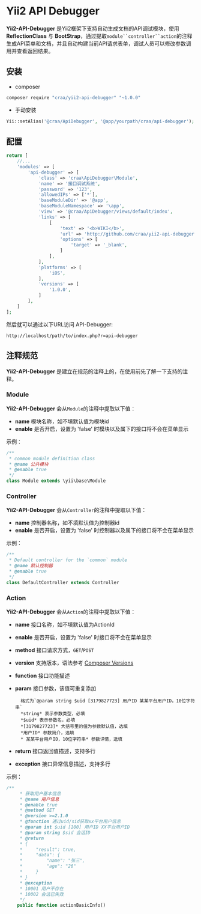 # Yii2 API Debugger

**Yii2-API-Debugger** 是Yii2框架下支持自动生成文档的API调试模块，使用 **ReflectionClass** 与 **BootStrap**，通过提取`module``controller``action`的注释生成API菜单和文档，并且自动构建当前API请求表单，调试人员可以修改参数调用并查看返回结果。



## 安装

- composer
```bash
composer require "craa/yii2-api-debugger" "~1.0.0"
```

- 手动安装

```php
Yii::setAlias('@craa/ApiDebugger', '@app/yourpath/craa/api-debugger');
```
## 配置

```php
return [
    //...
    'modules' => [
        'api-debugger' => [
            'class' => 'craa\ApiDebugger\Module',
            'name' => '接口调试系统',
            'password' => '123',
            'allowedIPs' => ['*'],
            'baseModuleDir' => '@app',
            'baseModuleNamespace' => '\app',
            'view' => '@craa/ApiDebugger/views/default/index',
            'links' => [
                [
                    'text' => '<b>WIKI</b>',
                    'url' => 'http://github.com/craa/yii2-api-debugger',
                    'options' => [
                        'target' => '_blank',
                    ]
                ],
            ],
            'platforms' => [
                'iOS',
            ],
            'versions' => [
                '1.0.0',
            ]
        ],
    ]
];
```

然后就可以通过以下URL访问 API-Debugger:

```
http://localhost/path/to/index.php?r=api-debugger
```

## 注释规范
**Yii2-API-Debugger** 是建立在规范的注释上的，在使用前先了解一下支持的注释。

### Module
**Yii2-API-Debugger** 会从`Module`的注释中提取以下值：

- **name** 模块名称，如不填默认值为模块id
- **enable** 是否开启，设置为 'false' 时模块以及属下的接口将不会在菜单显示

示例：

```php
/**
 * common module definition class
 * @name 公共模块
 * @enable true
 */
class Module extends \yii\base\Module
```

### Controller
**Yii2-API-Debugger** 会从`Controller`的注释中提取以下值：

- **name** 控制器名称，如不填默认值为控制器id
- **enable** 是否开启，设置为 'false' 时控制器以及属下的接口将不会在菜单显示

示例：

```php
/**
 * Default controller for the `common` module
 * @name 默认控制器
 * @enable true
 */
class DefaultController extends Controller
```

### Action
**Yii2-API-Debugger** 会从`Action`的注释中提取以下值：

- **name** 接口名称，如不填默认值为ActionId
- **enable** 是否开启，设置为 'false' 时接口将不会在菜单显示
- **method** 接口请求方式，`GET`/`POST`
- **version** 支持版本，语法参考 [Composer Versions](https://getcomposer.org/doc/articles/versions.md)
- **function** 接口功能描述
- **param** 接口参数，该值可重复添加

        格式为`@param string $uid [3179827723] 用户ID 某某平台用户ID，10位字符串`
        *string* 表示参数类型，必填
        *$uid* 表示参数名，必填
        *[3179827723]* 大括号里的值为参数默认值，选填
        *用户ID* 参数简介，选填
        * 某某平台用户ID，10位字符串* 参数详情，选填

- **return** 接口返回值描述，支持多行
- **exception** 接口异常信息描述，支持多行

示例：

```php
/**
     * 获取用户基本信息
     * @name 用户信息
     * @enable true
     * @method GET
     * @version >=2.1.0
     * @function 通过uid/sid获取xx平台用户信息
     * @param int $uid [100] 用户ID XX平台用户ID
     * @param string $sid 会话ID
     * @return
     * {
     *     "result": true,
     *     "data": {
     *         "name": "张三",
     *         "age": "26"
     *     }
     * }
     * @exception
     * 10001 用户不存在
     * 10002 会话已失效
     */
    public function actionBasicInfo()
```
